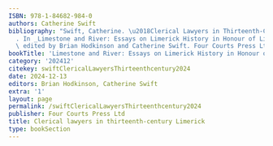 ```yaml
---
ISBN: 978-1-84682-984-0
authors: Catherine Swift
bibliography: "Swift, Catherine. \u2018Clerical Lawyers in Thirteenth-Century Limerick\u2019\
  . In _Limestone and River: Essays on Limerick History in Honour of Liam Irwin_,\
  \ edited by Brian Hodkinson and Catherine Swift. Four Courts Press Ltd, 2024."
bookTitle: 'Limestone and River: Essays on Limerick History in Honour of Liam Irwin'
category: '202412'
citekey: swiftClericalLawyersThirteenthcentury2024
date: 2024-12-13
editors: Brian Hodkinson, Catherine Swift
extra: '1'
layout: page
permalink: /swiftClericalLawyersThirteenthcentury2024
publisher: Four Courts Press Ltd
title: Clerical lawyers in thirteenth-century Limerick
type: bookSection
---
```


